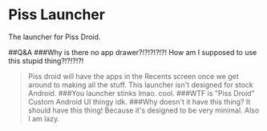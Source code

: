 # Piss Launcher
The launcher for Piss Droid.

##Q&A
###Why is there no app drawer?!?!?!?!?! How am I supposed to use this stupid thing?!?!?!?!
>Piss droid will have the apps in the Recents screen once we get around to making all the stuff. This launcher isn't designed for stock Android.
###You launcher stinks lmao.
>cool.
###WTF is "Piss Droid"
>Custom Android UI thingy idk.
###Why doesn't it have this thing? It should have this thing!
>Because it's designed to be very minimal. Also I am lazy.
